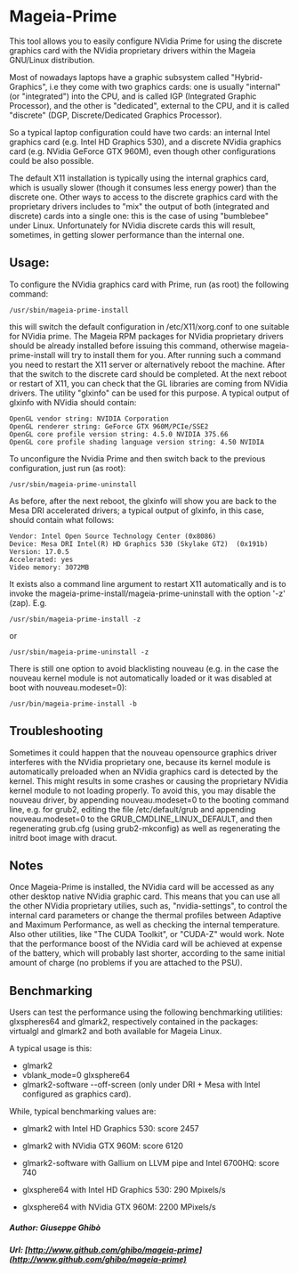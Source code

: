 # Mageia-Prime

This tool allows you to easily configure NVidia Prime for using the
discrete graphics card with the NVidia proprietary drivers within the
Mageia GNU/Linux distribution.

Most of nowadays laptops have a graphic subsystem called
"Hybrid-Graphics", i.e they come with two graphics cards: one is
usually "internal" (or "integrated") into the CPU, and is called IGP
(Integrated Graphic Processor), and the other is "dedicated", external
to the CPU, and it is called "discrete" (DGP, Discrete/Dedicated
Graphics Processor).

So a typical laptop configuration could have two cards: an internal Intel
graphics card (e.g.  Intel HD Graphics 530), and a discrete NVidia
graphics card (e.g.  NVidia GeForce GTX 960M), even though other
configurations could be also possible.

The default X11 installation is typically using the internal graphics
card, which is usually slower (though it consumes less energy power) than
the discrete one. Other ways to access to the discrete graphics card with
the proprietary drivers includes to "mix" the output of both (integrated
and discrete) cards into a single one: this is the case of
using "bumblebee" under Linux. Unfortunately for NVidia discrete cards this
will result, sometimes, in getting slower performance than the
internal one.


## Usage:

To configure the NVidia graphics card with Prime, run (as root) the
following command:

	/usr/sbin/mageia-prime-install

this will switch the default configuration in /etc/X11/xorg.conf to
one suitable for NVidia prime. The Mageia RPM packages for NVidia
proprietary drivers should be already installed before issuing this
command, otherwise mageia-prime-install will try to install them
for you. After running such a command you need to restart the X11
server or alternatively reboot the machine. After that the switch to
the discrete card should be completed. At the next reboot or restart of X11,
you can check that the GL libraries are coming from NVidia drivers. The
utility "glxinfo" can be used for this purpose. A typical output of
glxinfo with NVidia should contain:

	OpenGL vendor string: NVIDIA Corporation
	OpenGL renderer string: GeForce GTX 960M/PCIe/SSE2
	OpenGL core profile version string: 4.5.0 NVIDIA 375.66
	OpenGL core profile shading language version string: 4.50 NVIDIA

To unconfigure the Nvidia Prime and then switch back to the previous
configuration, just run (as root):

	/usr/sbin/mageia-prime-uninstall

As before, after the next reboot, the glxinfo will show you are back to
the Mesa DRI accelerated drivers; a typical output of glxinfo, in this case,
should contain what follows:

    Vendor: Intel Open Source Technology Center (0x8086)
    Device: Mesa DRI Intel(R) HD Graphics 530 (Skylake GT2)  (0x191b)
    Version: 17.0.5
    Accelerated: yes
    Video memory: 3072MB

It exists also a command line argument to restart X11 automatically and
is to invoke the mageia-prime-install/mageia-prime-uninstall with the
option '-z' (zap). E.g.

	/usr/sbin/mageia-prime-install -z

or

	/usr/sbin/mageia-prime-uninstall -z

There is still one option to avoid blacklisting nouveau (e.g. in the case
the nouveau kernel module is not automatically loaded or it was disabled at
boot with nouveau.modeset=0):

	/usr/bin/mageia-prime-install -b


## Troubleshooting

Sometimes it could happen that the nouveau opensource graphics driver
interferes with the NVidia proprietary one, because its kernel module
is automatically preloaded when an NVidia graphics card is detected by
the kernel. This might results in some crashes or causing the
proprietary NVidia kernel module to not loading properly. To avoid
this, you may disable the nouveau driver, by appending
nouveau.modeset=0 to the booting command line, e.g. for grub2, editing
the file /etc/default/grub and appending nouveau.modeset=0 to the
GRUB_CMDLINE_LINUX_DEFAULT, and then regenerating grub.cfg (using
grub2-mkconfig) as well as regenerating the initrd boot image with
dracut.


## Notes

Once Mageia-Prime is installed, the NVidia card will be accessed as
any other desktop native NVidia graphic card. This means
that you can use all the other NVidia proprietary utilies, such as,
"nvidia-settings", to control the internal card parameters or change the
thermal profiles between Adaptive and Maximum Performance, as well as
checking the internal temperature. Also other utilities, like "The CUDA
Toolkit", or "CUDA-Z" would work. Note that the performance boost
of the NVidia card will be achieved at expense of the battery, which
will probably last shorter, according to the same initial
amount of charge (no problems if you are attached to the PSU).



## Benchmarking

Users can test the performance using the following benchmarking
utilities: glxspheres64 and glmark2, respectively contained in the
packages: virtualgl and glmark2 and both available for Mageia Linux.

A typical usage is this:

* glmark2
* vblank_mode=0 glxsphere64
* glmark2-software --off-screen (only under DRI + Mesa with Intel
configured as graphics card).

While, typical benchmarking values are:

* glmark2 with Intel HD Graphics 530: score 2457

* glmark2 with NVidia GTX 960M: score 6120

* glmark2-software with Gallium on LLVM pipe and Intel 6700HQ: score 740

* glxsphere64 with Intel HD Graphics 530: 290 Mpixels/s

* glxsphere64 with NVidia GTX 960M: 2200 MPixels/s


##### Author: Giuseppe Ghibò
##### Url: [http://www.github.com/ghibo/mageia-prime](http://www.github.com/ghibo/mageia-prime)
